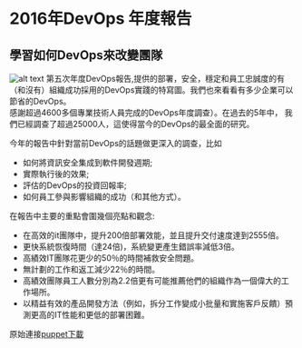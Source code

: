 # 2016年DevOps 年度報告

## 學習如何DevOps來改變團隊
![alt text][logo]
第五次年度DevOps報告,提供的部署，安全，穩定和員工忠誠度的有（和沒有）組織成功採用​​的DevOps實踐的特寫圖。我們也來看看有多少企業可以節省的DevOps。  
感謝超過4600多個專業技術人員完成的DevOps年度調查）。在過去的5年中， 我們已經調查了超過25000人，這使得當今的DevOps的最全面的研究。

今年的報告中針對當前DevOps的話題做更深入的調查，比如
- 如何將資訊安全集成到軟件開發週期;
- 實際執行後的效果;
- 評估的DevOps的投資回報率;
- 如何員工參與影響組織的成功（和其他方式）。


在報告中主要的重點會圍幾個亮點和觀念:

- 在高效的it團隊中，提升200倍部署效能，並且提升交付速度達到2555倍。
- 更快系統恢復時間（達24倍)，系統變更產生錯誤率減低3倍。
- 高績效IT團隊花更少的50％的時間補救安全問題。
- 無計劃的工作和返工減少22％的時間。
- 高績效團隊員工人數分別為2.2倍更有可能推薦他們的組織作為一個偉大的工作場所。
- 以精益有效的產品開發方法（例如，拆分工作變成小批量和實施客戶反饋）預測更高的IT性能和更低的部署困難。

原始連接[puppet下載](https://puppet.com/resources/white-paper/2016-state-devops-report/thank-you)

[logo]:
https://puppet.com/sites/default/files/inline-images/Puppet-DOR-cover.jpg
